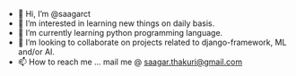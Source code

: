 - 👋 Hi, I’m @saagarct
- 👀 I’m interested in learning new things on daily basis.
- 🌱 I’m currently learning python programming language.
- 💞️ I’m looking to collaborate on projects related to django-framework, ML and/or AI.
- 📫 How to reach me ... mail me @ saagar.thakuri@gmail.com

<!---
saagarct/saagarct is a ✨ special ✨ repository because its `README.md` (this file) appears on your GitHub profile.
You can click the Preview link to take a look at your changes.
--->
